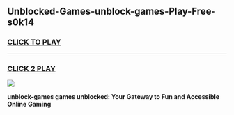 
## Unblocked-Games-unblock-games-Play-Free-s0k14
<h3>
<a href="https://premium76.site?title=unblock-games&ref=20M">CLICK TO PLAY</a></h3>
<hr>

<h3>
<a href="https://premium76.site?title=unblock-games&ref=20M">CLICK 2 PLAY</a>
  
</h3>

<a href="https://premium76.site?title=unblock-games&ref=19M"><img src="https://clearcache.store/games.png"></a>


**unblock-games games unblocked: Your Gateway to Fun and Accessible Online Gaming**
